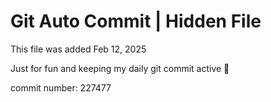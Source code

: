 # Git Auto Commit | Hidden File

This file was added Feb 12, 2025

Just for fun and keeping my daily git commit active 🤪

commit number: 227477

